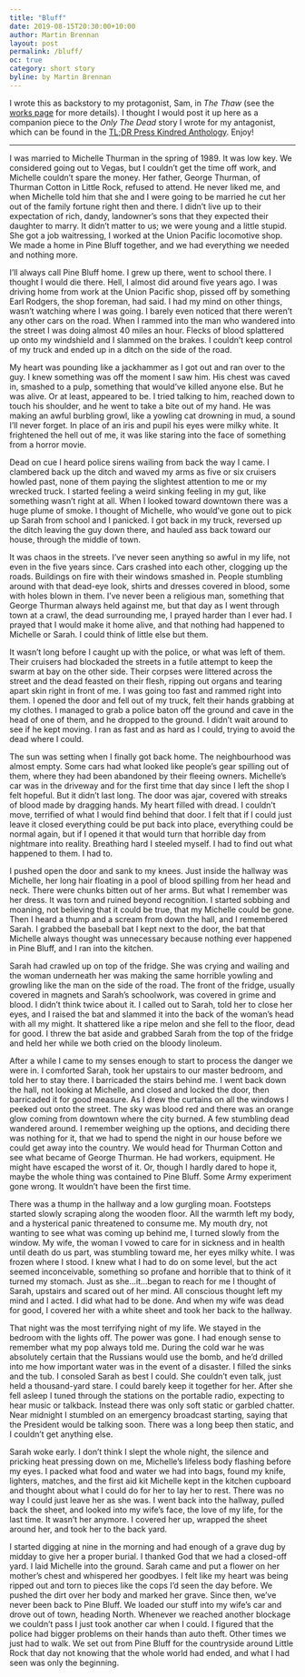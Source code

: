 ```yaml
---
title: "Bluff"
date: 2019-08-15T20:30:00+10:00
author: Martin Brennan
layout: post
permalink: /bluff/
oc: true
category: short story
byline: by Martin Brennan
---
```


I wrote this as backstory to my protagonist, Sam, in _The Thaw_ (see the [works page](/works) for more details). I thought I would post it up here as a companion piece to the _Only The Dead_ story I wrote for my antagonist, which can be found in the [TL;DR Press Kindred Anthology](http://tldrpress.org/index.php/2019/02/27/tldr-press-presents-family-themed-lineup-for-kindred/). Enjoy!

<!--more-->
<hr>

I was married to Michelle Thurman in the spring of 1989. It was low key. We considered going out to Vegas, but I couldn’t get the time off work, and Michelle couldn’t spare the money. Her father, George Thurman, of Thurman Cotton in Little Rock, refused to attend. He never liked me, and when Michelle told him that she and I were going to be married he cut her out of the family fortune right then and there. I didn’t live up to their expectation of rich, dandy, landowner’s sons that they expected their daughter to marry. It didn’t matter to us; we were young and a little stupid. She got a job waitressing, I worked at the Union Pacific locomotive shop. We made a home in Pine Bluff together, and we had everything we needed and nothing more.

I’ll always call Pine Bluff home. I grew up there, went to school there. I thought I would die there. Hell, I almost did around five years ago. I was driving home from work at the Union Pacific shop, pissed off by something Earl Rodgers, the shop foreman, had said. I had my mind on other things, wasn’t watching where I was going. I barely even noticed that there weren’t any other cars on the road. When I rammed into the man who wandered into the street I was doing almost 40 miles an hour. Flecks of blood splattered up onto my windshield and I slammed on the brakes. I couldn’t keep control of my truck and ended up in a ditch on the side of the road.

My heart was pounding like a jackhammer as I got out and ran over to the guy. I knew something was off the moment I saw him. His chest was caved in, smashed to a pulp, something that would’ve killed anyone else. But he was alive. Or at least, appeared to be. I tried talking to him, reached down to touch his shoulder, and he went to take a bite out of my hand. He was making an awful burbling growl, like a yowling cat drowning in mud, a sound I’ll never forget. In place of an iris and pupil his eyes were milky white. It frightened the hell out of me, it was like staring into the face of something from a horror movie.

Dead on cue I heard police sirens wailing from back the way I came. I clambered back up the ditch and waved my arms as five or six cruisers howled past, none of them paying the slightest attention to me or my wrecked truck. I started feeling a weird sinking feeling in my gut, like something wasn’t right at all. When I looked toward downtown there was a huge plume of smoke. I thought of Michelle, who would’ve gone out to pick up Sarah from school and I panicked. I got back in my truck, reversed up the ditch leaving the guy down there, and hauled ass back toward our house, through the middle of town.

It was chaos in the streets. I’ve never seen anything so awful in my life, not even in the five years since. Cars crashed into each other, clogging up the roads. Buildings on fire with their windows smashed in. People stumbling around with that dead-eye look, shirts and
dresses covered in blood, some with holes blown in them. I’ve never been a religious man, something that George Thurman always held against me, but that day as I went through town at a crawl, the dead surrounding me, I prayed harder than I ever had. I prayed that I would make it home alive, and that nothing had happened to Michelle or Sarah. I could think of little else but them.

It wasn’t long before I caught up with the police, or what was left of them. Their cruisers had blockaded the streets in a futile attempt to keep the swarm at bay on the other side. Their corpses were littered across the street and the dead feasted on their flesh, ripping out organs and tearing apart skin right in front of me. I was going too fast and rammed right into them. I opened the door and fell out of my truck, felt their hands grabbing at my clothes. I managed to grab a police baton off the ground and cave in the head of one of them, and he dropped to the ground. I didn’t wait around to see if he kept moving. I ran as fast and as hard as I could, trying to avoid the dead where I could.

The sun was setting when I finally got back home. The neighbourhood was almost empty. Some cars had what looked like people’s gear spilling out of them, where they had been abandoned by their fleeing owners. Michelle’s car was in the driveway and for the first time that day since I left the shop I felt hopeful. But it didn’t last long. The door was ajar, covered with streaks of blood made by dragging hands. My heart filled with dread. I couldn’t move, terrified of what I would find behind that door. I felt that if I could just leave it closed everything could be put back into place, everything could be normal again, but if I opened it that would turn that horrible day from nightmare into reality. Breathing hard I steeled myself. I had to find out what happened to them. I had to.

I pushed open the door and sank to my knees. Just inside the hallway was Michelle, her long hair floating in a pool of blood spilling from her head and neck. There were chunks bitten out of her arms. But what I remember was her dress. It was torn and ruined beyond recognition. I started sobbing and moaning, not believing that it could be true, that my Michelle could be gone. Then I heard a thump and a scream from down the hall, and I remembered Sarah. I grabbed the baseball bat I kept next to the door, the bat that Michelle always thought was unnecessary because nothing ever happened in Pine Bluff, and I ran into the kitchen.

Sarah had crawled up on top of the fridge. She was crying and wailing and the woman underneath her was making the same horrible yowling and growling like the man on the side of the road. The front of the fridge, usually covered in magnets and Sarah’s schoolwork, was covered in grime and blood. I didn’t think twice about it. I called out to Sarah, told her to
close her eyes, and I raised the bat and slammed it into the back of the woman’s head with all my might. It shattered like a ripe melon and she fell to the floor, dead for good. I threw the bat aside and grabbed Sarah from the top of the fridge and held her while we both cried on the bloody linoleum.

After a while I came to my senses enough to start to process the danger we were in. I comforted Sarah, took her upstairs to our master bedroom, and told her to stay there. I barricaded the stairs behind me. I went back down the hall, not looking at Michelle, and closed and locked the door, then barricaded it for good measure. As I drew the curtains on all the windows I peeked out onto the street. The sky was blood red and there was an orange glow coming from downtown where the city burned. A few stumbling dead wandered around. I remember weighing up the options, and deciding there was nothing for it, that we had to spend the night in our house before we could get away into the country. We would head for Thurman Cotton and see what became of George Thurman. He had workers, equipment. He might have escaped the worst of it. Or, though I hardly dared to hope it, maybe the whole thing was contained to Pine Bluff. Some Army experiment gone wrong. It wouldn’t have been the first time.

There was a thump in the hallway and a low gurgling moan. Footsteps started slowly scraping along the wooden floor. All the warmth left my body, and a hysterical panic threatened to consume me. My mouth dry, not wanting to see what was coming up behind me, I turned slowly from the window. My wife, the woman I vowed to care for in sickness and in health until death do us part, was stumbling toward me, her eyes milky white. I was frozen where I stood. I knew what I had to do on some level, but the act seemed inconceivable, something so profane and horrible that to think of it turned my stomach. Just as she…it…began to reach for me I thought of Sarah, upstairs and scared out of her mind. All conscious thought left my mind and I acted. I did what had to be done. And when my wife was dead for good, I covered her with a white sheet and took her back to the hallway.

That night was the most terrifying night of my life. We stayed in the bedroom with the lights off. The power was gone. I had enough sense to remember what my pop always told me. During the cold war he was absolutely certain that the Russians would use the bomb, and he’d drilled into me how important water was in the event of a disaster. I filled the sinks and the tub. I consoled Sarah as best I could. She couldn’t even talk, just held a thousand-yard stare. I could barely keep it together for her. After she fell asleep I tuned through the stations on the portable radio, expecting to hear music or talkback. Instead there was only soft static or garbled chatter. Near midnight I stumbled on an emergency broadcast starting,
saying that the President would be talking soon. There was a long beep then static, and I couldn’t get anything else.

Sarah woke early. I don’t think I slept the whole night, the silence and pricking heat pressing down on me, Michelle’s lifeless body flashing before my eyes. I packed what food and water we had into bags, found my knife, lighters, matches, and the first aid kit Michelle kept in the kitchen cupboard and thought about what I could do for her to lay her to rest. There was no way I could just leave her as she was. I went back into the hallway, pulled back the sheet, and looked into my wife’s face, the love of my life, for the last time. It wasn’t her anymore. I covered her up, wrapped the sheet around her, and took her to the back yard.

I started digging at nine in the morning and had enough of a grave dug by midday to give her a proper burial. I thanked God that we had a closed-off yard. I laid Michelle into the ground. Sarah came and put a flower on her mother’s chest and whispered her goodbyes. I felt like my heart was being ripped out and torn to pieces like the cops I’d seen the day before. We pushed the dirt over her body and marked her grave. Since then, we’ve never been back to Pine Bluff. We loaded our stuff into my wife’s car and drove out of town, heading North. Whenever we reached another blockage we couldn’t pass I just took another car when I could. I figured that the police had bigger problems on their hands than auto theft. Other times we just had to walk. We set out from Pine Bluff for the countryside around Little Rock that day not knowing that the whole world had ended, and what I had seen was only the beginning.